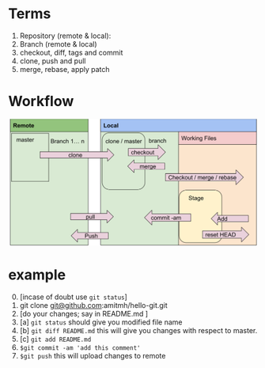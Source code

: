 # Terms
 1. Repository (remote & local):
 2. Branch (remote & local)
 3. checkout, diff, tags and commit
 4. clone, push and pull
 5. merge, rebase, apply patch

# Workflow
![Git Workflow](workflow2.svg)

# example
 0. [incase of doubt use `git status`]
 1. git clone git@github.com:amitmh/hello-git.git
 2. [do your changes; say in README.md ]
 3. [a] `git status` should give you modified file name
 3. [b] `git diff README.md` this will give you changes with respect to master. 
 3. [c] `git add README.md`
 4. `$git commit -am 'add this comment'`
 5. `$git push` this will upload changes to remote